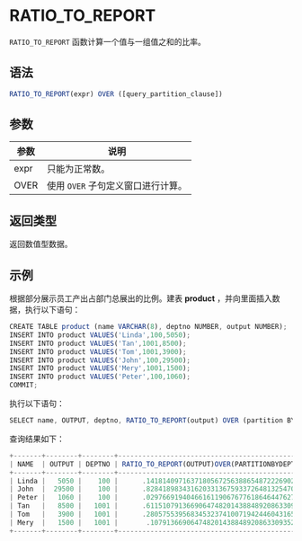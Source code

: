 RATIO_TO_REPORT 
====================================



`RATIO_TO_REPORT` 函数计算一个值与一组值之和的比率。

语法 
--------------

```javascript
RATIO_TO_REPORT(expr) OVER ([query_partition_clause])
```



参数 
--------------



|  参数  |          说明           |
|------|-----------------------|
| expr | 只能为正常数。               |
| OVER | 使用 `OVER` 子句定义窗口进行计算。 |



返回类型 
----------------

返回数值型数据。

示例 
--------------

根据部分展示员工产出占部门总展出的比例。建表 **product** ，并向里面插入数据，执行以下语句：

```javascript
CREATE TABLE product (name VARCHAR(8), deptno NUMBER, output NUMBER);
INSERT INTO product VALUES('Linda',100,5050);
INSERT INTO product VALUES('Tan',1001,8500);
INSERT INTO product VALUES('Tom',1001,3900);
INSERT INTO product VALUES('John',100,29500);
INSERT INTO product VALUES('Mery',1001,1500);
INSERT INTO product VALUES('Peter',100,1060);
COMMIT;
```



执行以下语句：

```javascript
SELECT name, OUTPUT, deptno, RATIO_TO_REPORT(output) OVER (partition BY deptno) FROM product;
```





查询结果如下：



```javascript
+-------+--------+--------+------------------------------------------------+
| NAME  | OUTPUT | DEPTNO | RATIO_TO_REPORT(OUTPUT)OVER(PARTITIONBYDEPTNO) |
+-------+--------+--------+------------------------------------------------+
| Linda |   5050 |    100 |      .1418140971637180567256388654872226902555 |
| John  |  29500 |    100 |      .8284189834316203313675933726481325470373 |
| Peter |   1060 |    100 |      .0297669194046616119067677618646447627071 |
| Tan   |   8500 |   1001 |      .6115107913669064748201438848920863309353 |
| Tom   |   3900 |   1001 |      .2805755395683453237410071942446043165468 |
| Mery  |   1500 |   1001 |       .107913669064748201438848920863309352518 |
+-------+--------+--------+------------------------------------------------+
```


